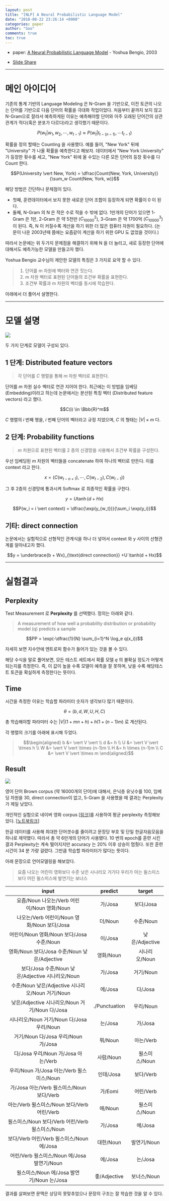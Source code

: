```yaml
---
layout: post
title: "[NLP] A Neural Probabilistic Language Model"
date: "2018-08-22 23:26:14 +0900"
categories: paper
author: "Soo"
comments: true
toc: true
---
```


* paper: [A Neural Probabilistic Language Model](http://www.jmlr.org/papers/volume3/bengio03a/bengio03a.pdf) - Yoshua Bengio, 2003

* [Slide Share](http://bit.ly/2OkYFkY)

---

# 메인 아이디어

기존의 통계 기반의 Language Modeling 은 N-Gram 을 기반으로, 이전 토큰의 나오는 단어를 기반으로 다음 단어의 확률을 극대화 작업이었다. 처음부터 끝까지 보지 않고 N-Gram으로 잘라서 예측하게된 이유는 예측해야할 단어와 아주 오래된 단어간의 상관관계가 적다(혹은 분포가 다르다)라고 생각했기 때문이다.

$$P(w_t \vert w_1, w_2, \cdots, w_{t-1}) \approx P(w_t \vert t_{t-(n-1)}, \cdots t_{t-1})$$

확률을 정의 할때는 Counting 을 사용했다. 예를 들어, "New York" 뒤에 "University" 가 나올  확률을 예측한다고 해보자. 데이터에서 "New York University" 가 등장한 횟수를 세고, "New York" 뒤에 올 수있는 다른 모든 단어의 등장 횟수를 다 Count 한다.

$$P(University \vert New, York) = \dfrac{Count(New, York, University)}{\sum_w Count(New, York, w)}$$ 

해당 방법은 간단하나 문제점이 있다.

* 첫째, 훈련데이터에서 보지 못한 새로운 단어 조합이 등장하게 되면 확률이 0 이 된다. 
* 둘째, N-Gram 의 N 은 작은 수로 적을 수 밖에 없다. 1만개의 단어가 있으면 1-Gram 은 1만, 2-Gram 은 약 5천만 ($C_{10000}^{2}$), 3-Gram 은 약 1700억 ($C_{10000}^{3}$) 이 된다. 즉, N 이 커질수록 계산을 하기 위한 더 많은 컴퓨터 자원이 필요하다. (논문이 나온 2003년때 쯤에는 요즘같이 계산을 하기 위한 GPU 도 없었을 것이다.)

따라서 논문에는 위 두가지 문제점을 해결하기 위해 N 을 더 늘리고, 새로 등장한 단어에 대해서도 예측가능한 모델을 만들고자 했다.

Yoshua Bengio 교수님이 제안한 모델의 특징은 3 가지로 요약 할 수 있다.

> 1. 단어를 m 차원에 벡터와 연관 짓는다.
> 2. m 차원 벡터로 표현된 단어들의 조건부 확률을 표현한다.
> 3. 조건부 확률과 m 차원의 벡터를 동시에 학습한다.

아래에서 더 풀어서 설명한다.

---

# 모델 설명

<img src="https://dl.dropbox.com/s/8thdipjnc7bl95f/0826_nnlm.png">

두 가지 단계로 모델이 구성되 있다.

## 1 단계: Distributed feature vectors

> 각 단어를 $C$ 행렬을 통해 $m$ 차원 벡터로 표현한다. 

단어를 $m$ 차원 실수 벡터로 연관 지어야 한다. 최근에는 이 방법을 임베딩 (Embedding)이라고 하는데 논문에서는 분산된 특징 벡터 (Distributed feature vectors) 라고 했다.  

$$C(i) \in \Bbb{R}^m$$

$C$ 행렬의 $i$ 번째 행을, $i$ 번째 단어의 벡터라고 규정 지었으며, $C$ 의 형태는 $\vert V \vert \times m$ 다.

## 2 단계: Probability functions

> $m$ 차원으로 표현된 벡터를 2 층의 신경망을 사용해서 조건부 확률을 구성한다.

우선 임베딩된 $m$ 차원의 벡터들을 concatenate 하여 하나의 벡터로 만든다. 이를 context 라고 한다. 

$$x = \big( C(w_{t-n+1}), \cdots, C(w_{t-2}), C(w_{t-1}) \big)$$

그 후 2층의 신경망에 통과시켜 Softmax 로 최종적인 확률을 구한다.

$$y = U \tanh(d + Hx)$$

$$P(w_i = i \vert context) = \dfrac{\exp(y_{w_t})}{\sum_i \exp(y_i)}$$

## 기타: direct connection

논문에서는 실험적으로 선형적인 관계식을 하나 더 넣어서 context 와 y 사이의 선형관계를 알아내고자 했다.

$$y = \underbrace{b + Wx}_{\text{direct connection}} +U \tanh(d + Hx)$$

---

# 실험결과

## Perplexity

Test Measurement 로 **Perplexity** 를 선택했다. 정의는 아래와 같다.

> A measurement of how well a probability distribution or probability model (q) predicts a sample

$$PP = \exp(-\dfrac{1}{N} \sum_{i=1}^N \log_e q(x_i))$$

자세히 보면 지수안에 엔트로피 함수가 들어가 있는 것을 볼 수 있다. 

해당 수식을 말로 풀어보면, 모든 테스트 세트에서 확률 모델 $q$ 의 불확실 정도가 어떻게 되는지를 측정한다. 즉, 이 값이 높을 수록 모델이 예측을 잘 못하며, 낮을 수록 해당테스트 토큰을 확실하게 측정한다는 뜻이다.

## Time

시간을 측정한 이유는 학습할 파라미터 숫자가 생각보다 많기 때문이다.

$$\theta = (b, d, W, U, H, C)$$

총 학습해야할 파라미터 수는 $\vert V \vert(1+mn+h)+h(1+(n-1)m)$ 로 계산된다.

각 행렬의 크기를 아래에 표시해 두었다.

> $$\begin{aligned} b &= \vert V \vert \\
d &= h \\
U &= \vert V \vert \times h \\
W &= \vert V \vert \times (n-1)m \\
H &= h \times (n-1)m \\
C &= \vert V \vert \times m
\end{aligned}$$

## Result

<img src="https://dl.dropbox.com/s/c975f2j26kzj715/0826_nnlmresult.png">

영어 단어 Brown corpus (약 16000개의 단어)에 대해서, 은닉층 유닛수를 100, 임베딩 차원을 30, direct connection이 없고, 5-Gram 을 사용했을 때 결과는 Perplexity 가 제일 낮았다.

개인적인 실험으로 네이버 영화 corpus [[링크](https://github.com/e9t/nsmc)]를 사용하여 평균 perplexity 측정해보았다. [[노트북링크](https://nbviewer.jupyter.org/github/simonjisu/deepnlp_study/blob/master/notebook/01_NNLM.ipynb)]

한글 데이터를 사용해 최대한 단어갯수를 줄이려고 문장당 부호 및 단일 한글자음모음을 하나로 제약했다. 따라서 총 약 6만개의 단어가 사용됐다. 10 번의 epoch를 훈련 시킨 결과 Perplexity는 계속 떨어지지만 accuracy 는 20% 이후 상승이 멈췄다. 또한 훈련시간이 34 분 가량 걸렸다. 그만큼 학습할 파라미터가 많다는 뜻이다.

아래 문장으로 언어모델링을 해보았다.

> 요즘 나오는 어린이 영화보다 수준 낮은 시나리오 거기다 우리가 아는 윌스미스 보다 어린 윌스미스에 발연기는 보너스

| input | predict | target |
|:-:|:-:|:-:|
| 요즘/Noun 나오는/Verb 어린이/Noun 영화/Noun | 가/Josa |  보다/Josa |
| 나오는/Verb 어린이/Noun 영화/Noun 보다/Josa | 더/Noun |  수준/Noun |
| 어린이/Noun 영화/Noun 보다/Josa 수준/Noun | 이/Josa |  낮은/Adjective |
| 영화/Noun 보다/Josa 수준/Noun 낮은/Adjective | 영화/Noun |  시나리오/Noun |
| 보다/Josa 수준/Noun 낮은/Adjective 시나리오/Noun | 가/Josa |  거기/Noun |
| 수준/Noun 낮은/Adjective 시나리오/Noun 거기/Noun | 에/Josa |  다/Josa |
| 낮은/Adjective 시나리오/Noun 거기/Noun 다/Josa | ./Punctuation |  우리/Noun |
| 시나리오/Noun 거기/Noun 다/Josa 우리/Noun | 는/Josa |  가/Josa |
| 거기/Noun 다/Josa 우리/Noun 가/Josa | 뭐/Noun |  아는/Verb |
| 다/Josa 우리/Noun 가/Josa 아는/Verb | 사람/Noun |  윌스미스/Noun |
| 우리/Noun 가/Josa 아는/Verb 윌스미스/Noun | 인데/Josa |  보다/Verb |
| 가/Josa 아는/Verb 윌스미스/Noun 보다/Verb | 가/Eomi |  어린/Verb |
| 아는/Verb 윌스미스/Noun 보다/Verb 어린/Verb | 애/Noun |  윌스미스/Noun |
| 윌스미스/Noun 보다/Verb 어린/Verb 윌스미스/Noun | 가/Josa |  에/Josa |
| 보다/Verb 어린/Verb 윌스미스/Noun 에/Josa | 대한/Noun |  발연기/Noun |
| 어린/Verb 윌스미스/Noun 에/Josa 발연기/Noun | 에/Josa |  는/Josa |
| 윌스미스/Noun 에/Josa 발연기/Noun 는/Josa | 좋/Adjective |  보너스/Noun |

결과를 살펴보면 문맥은 상당히 못맞추었으나 문장의 구조는 잘 학습한 것을 알 수 있다.